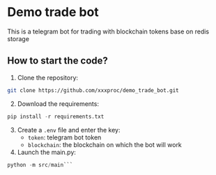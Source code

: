 # Demo trade bot

This is a telegram bot for trading with blockchain tokens base on redis storage

## How to start the code?

1. Clone the repository: 
```bash
git clone https://github.com/xxxproc/demo_trade_bot.git
```
2. Download the requirements:
```python
pip install -r requirements.txt
```
3. Create a `.env` file and enter the key:
    - `token`: telegram bot token
    - `blockchain`: the blockchain on which the bot will work
4. Launch the main.py:
```python
python -m src/main```

